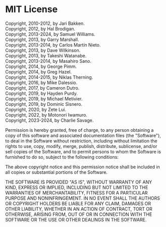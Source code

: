 # MIT License

Copyright, 2010-2012, by Jari Bakken.  
Copyright, 2012, by Hal Brodigan.  
Copyright, 2013-2024, by Samuel Williams.  
Copyright, 2013, by Garry Marshall.  
Copyright, 2013-2014, by Carlos Martín Nieto.  
Copyright, 2013, by Dave Wilkinson.  
Copyright, 2013, by Takeshi Watanabe.  
Copyright, 2013-2014, by Masahiro Sano.  
Copyright, 2014, by George Pimm.  
Copyright, 2014, by Greg Hazel.  
Copyright, 2014-2015, by Niklas Therning.  
Copyright, 2016, by Mike Dalessio.  
Copyright, 2017, by Cameron Dutro.  
Copyright, 2019, by Hayden Purdy.  
Copyright, 2019, by Michael Metivier.  
Copyright, 2019, by Dominic Sisnero.  
Copyright, 2020, by Zete Lui.  
Copyright, 2022, by Motonori Iwamuro.  
Copyright, 2023-2024, by Charlie Savage.  

Permission is hereby granted, free of charge, to any person obtaining a copy
of this software and associated documentation files (the "Software"), to deal
in the Software without restriction, including without limitation the rights
to use, copy, modify, merge, publish, distribute, sublicense, and/or sell
copies of the Software, and to permit persons to whom the Software is
furnished to do so, subject to the following conditions:

The above copyright notice and this permission notice shall be included in all
copies or substantial portions of the Software.

THE SOFTWARE IS PROVIDED "AS IS", WITHOUT WARRANTY OF ANY KIND, EXPRESS OR
IMPLIED, INCLUDING BUT NOT LIMITED TO THE WARRANTIES OF MERCHANTABILITY,
FITNESS FOR A PARTICULAR PURPOSE AND NONINFRINGEMENT. IN NO EVENT SHALL THE
AUTHORS OR COPYRIGHT HOLDERS BE LIABLE FOR ANY CLAIM, DAMAGES OR OTHER
LIABILITY, WHETHER IN AN ACTION OF CONTRACT, TORT OR OTHERWISE, ARISING FROM,
OUT OF OR IN CONNECTION WITH THE SOFTWARE OR THE USE OR OTHER DEALINGS IN THE
SOFTWARE.
